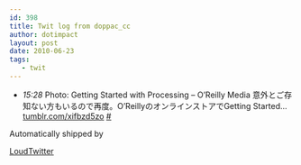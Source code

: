 ```yaml
---
id: 398
title: Twit log from doppac_cc
author: dotimpact
layout: post
date: 2010-06-23
tags:
   - twit
---
```

<ul class="loudtwitter">
  <li>
    <em>15:28</em> Photo: Getting Started with Processing &#8211; O’Reilly Media 意外とご存知ない方もいるので再度。O’ReillyのオンラインストアでGetting Started&#8230; <a href="http://tumblr.com/xifbzd5zo">tumblr.com/xifbzd5zo</a> <a href="http://twitter.com/doppac_cc/statuses/16753213645">#</a>
  </li>
</ul>Automatically shipped by 

[LoudTwitter][1]

 [1]: http://www.loudtwitter.com
